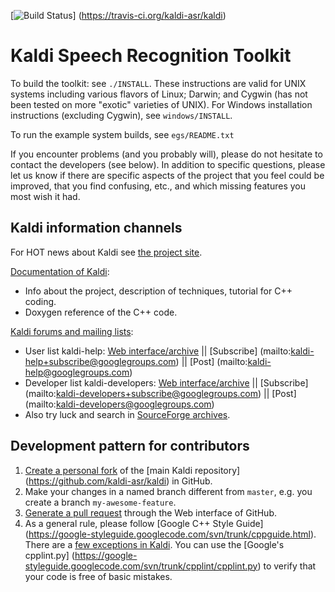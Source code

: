 [![Build Status](https://travis-ci.org/kaldi-asr/kaldi.svg?branch=master)]
(https://travis-ci.org/kaldi-asr/kaldi)

Kaldi Speech Recognition Toolkit
================================

To build the toolkit: see `./INSTALL`.  These instructions are valid for UNIX
systems including various flavors of Linux; Darwin; and Cygwin (has not been
tested on more "exotic" varieties of UNIX).  For Windows installation
instructions (excluding Cygwin), see `windows/INSTALL`.

To run the example system builds, see `egs/README.txt`

If you encounter problems (and you probably will), please do not hesitate to
contact the developers (see below). In addition to specific questions, please
let us know if there are specific aspects of the project that you feel could be
improved, that you find confusing, etc., and which missing features you most
wish it had.

Kaldi information channels
--------------------------

For HOT news about Kaldi see [the project site](http://kaldi-asr.org/).

[Documentation of Kaldi](http://kaldi-asr.org/doc/):
- Info about the project, description of techniques, tutorial for C++ coding.
- Doxygen reference of the C++ code.

[Kaldi forums and mailing lists](http://kaldi-asr.org/forums.html):
- User list kaldi-help:
    [Web interface/archive](https://groups.google.com/forum/#!forum/kaldi-help) ||
    [Subscribe] (mailto:kaldi-help+subscribe@googlegroups.com) ||
    [Post] (mailto:kaldi-help@googlegroups.com)
- Developer list kaldi-developers:
    [Web interface/archive](https://groups.google.com/forum/#!forum/kaldi-developers) ||
    [Subscribe] (mailto:kaldi-developers+subscribe@googlegroups.com) ||
    [Post] (mailto:kaldi-developers@googlegroups.com)
- Also try luck and search in [SourceForge archives](https://sourceforge.net/p/kaldi/discussion/).

Development pattern for contributors
------------------------------------

1. [Create a personal fork](https://help.github.com/articles/fork-a-repo/)
   of the [main Kaldi repository] (https://github.com/kaldi-asr/kaldi) in GitHub.
2. Make your changes in a named branch different from `master`, e.g. you create
   a branch `my-awesome-feature`.
3. [Generate a pull request](https://help.github.com/articles/creating-a-pull-request/)
   through the Web interface of GitHub.
4. As a general rule, please follow [Google C++ Style Guide]
   (https://google-styleguide.googlecode.com/svn/trunk/cppguide.html).
   There are a [few exceptions in Kaldi](http://kaldi-asr.org/doc/style.html).
   You can use the [Google's cpplint.py]
   (https://google-styleguide.googlecode.com/svn/trunk/cpplint/cpplint.py)
   to verify that your code is free of basic mistakes.
